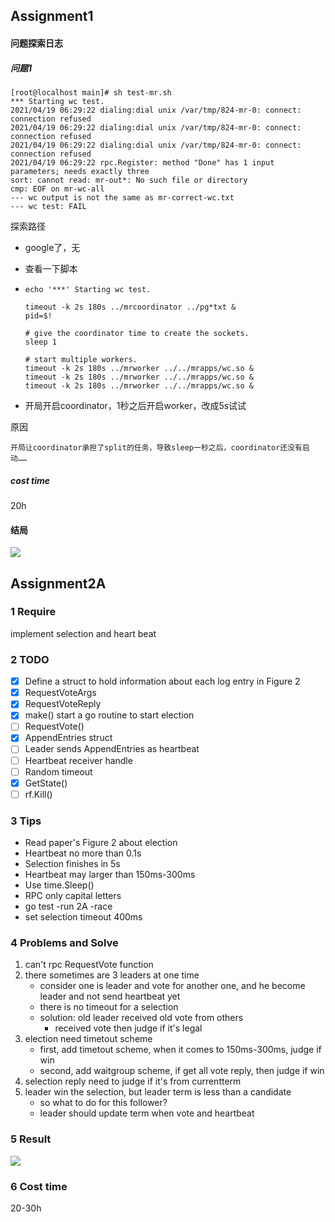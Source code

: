 ## Assignment1

#### 问题探索日志

##### 问题1

```shell
[root@localhost main]# sh test-mr.sh
*** Starting wc test.
2021/04/19 06:29:22 dialing:dial unix /var/tmp/824-mr-0: connect: connection refused
2021/04/19 06:29:22 dialing:dial unix /var/tmp/824-mr-0: connect: connection refused
2021/04/19 06:29:22 dialing:dial unix /var/tmp/824-mr-0: connect: connection refused
2021/04/19 06:29:22 rpc.Register: method "Done" has 1 input parameters; needs exactly three
sort: cannot read: mr-out*: No such file or directory
cmp: EOF on mr-wc-all
--- wc output is not the same as mr-correct-wc.txt
--- wc test: FAIL
```

探索路径

+ google了，无

+ 查看一下脚本

+ ```shell
  echo '***' Starting wc test.
  
  timeout -k 2s 180s ../mrcoordinator ../pg*txt &
  pid=$!
  
  # give the coordinator time to create the sockets.
  sleep 1
  
  # start multiple workers.
  timeout -k 2s 180s ../mrworker ../../mrapps/wc.so &
  timeout -k 2s 180s ../mrworker ../../mrapps/wc.so &
  timeout -k 2s 180s ../mrworker ../../mrapps/wc.so &
  
  ```

+ 开局开启coordinator，1秒之后开启worker，改成5s试试

原因

`开局让coordinator承担了split的任务，导致sleep一秒之后，coordinator还没有启动……`

##### cost time

20h

#### 结局

![](https://gitee.com/agaogao/photobed/raw/master/img/20210419215923.png)

## Assignment2A

### 1 Require

implement selection and heart beat

### 2 TODO

+ [x] Define a struct to hold information about each log entry in Figure 2
+ [x] RequestVoteArgs
+ [x] RequestVoteReply
+ [x] make() start a go routine to start election
+ [ ] RequestVote()
+ [x] AppendEntries struct
+ [ ] Leader sends AppendEntries as heartbeat
+ [ ] Heartbeat receiver handle
+ [ ] Random timeout
+ [x] GetState()
+ [ ] rf.Kill()

### 3 Tips

+ Read paper's Figure 2 about election
+ Heartbeat no more than 0.1s
+ Selection finishes in 5s
+ Heartbeat may larger than 150ms-300ms
+ Use time.Sleep()
+ RPC only capital letters
+ go test -run 2A -race
+ set selection timeout 400ms

### 4 Problems and Solve

1. can't rpc RequestVote function
2. there sometimes are 3 leaders at one time
    + consider one is leader and vote for another one, and he become leader and not send heartbeat yet
    + there is no timeout for a selection
    + solution: old leader received old vote from others
        + received vote then judge if it's legal
3. election need timetout scheme
   + first, add timetout scheme, when it comes to 150ms-300ms, judge if win
   + second, add waitgroup scheme, if get all vote reply, then judge if win
4. selection reply need to judge if it's from currentterm
5. leader win the selection, but leader term is less than a candidate
   + so what to do for this follower?
   + leader should update term when vote and heartbeat
   
### 5 Result
![](https://gitee.com/agaogao/photobed/raw/master/img/20210601225039.png)

### 6 Cost time
20-30h
